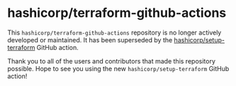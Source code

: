 # hashicorp/terraform-github-actions

This `hashicorp/terraform-github-actions` repository is no longer actively developed or maintained. It has been superseded by the [hashicorp/setup-terraform](https://github.com/hashicorp/setup-terraform) GitHub action.

Thank you to all of the users and contributors that made this repository possible. Hope to see you using the new `hashicorp/setup-terraform` GitHub action!
